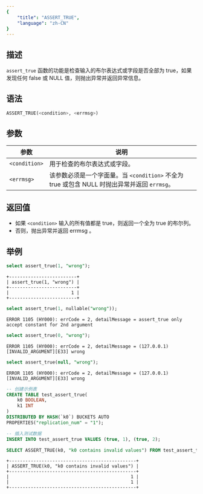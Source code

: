 ```yaml
---
{
    "title": "ASSERT_TRUE",
    "language": "zh-CN"
}
---
```


<!-- 
Licensed to the Apache Software Foundation (ASF) under one
or more contributor license agreements.  See the NOTICE file
distributed with this work for additional information
regarding copyright ownership.  The ASF licenses this file
to you under the Apache License, Version 2.0 (the
"License"); you may not use this file except in compliance
with the License.  You may obtain a copy of the License at

  http://www.apache.org/licenses/LICENSE-2.0

Unless required by applicable law or agreed to in writing,
software distributed under the License is distributed on an
"AS IS" BASIS, WITHOUT WARRANTIES OR CONDITIONS OF ANY
KIND, either express or implied.  See the License for the
specific language governing permissions and limitations
under the License.
-->

## 描述

`assert_true` 函数的功能是检查输入的布尔表达式或字段是否全部为 true，如果发现任何 false 或 NULL 值，则抛出异常并返回异常信息。

## 语法

```sql
ASSERT_TRUE(<condition>, <errmsg>)
```

## 参数

| 参数                     | 说明                              |
|-------------------------|----------------------------------|
| `<condition>`                | 用于检查的布尔表达式或字段。            |
| `<errmsg>`              | 该参数必须是一个字面量。当 `<condition>` 不全为 true 或包含 NULL 时抛出异常并返回 `errmsg`。    |

## 返回值

- 如果 `<condition>` 输入的所有值都是 true，则返回一个全为 true 的布尔列。
- 否则，抛出异常并返回 errmsg 。


## 举例

```sql
select assert_true(1, "wrong");
```

```text
+-------------------------+
| assert_true(1, "wrong") |
+-------------------------+
|                       1 |
+-------------------------+
```

```sql
select assert_true(1, nullable("wrong"));
```

```text
ERROR 1105 (HY000): errCode = 2, detailMessage = assert_true only accept constant for 2nd argument
```

```sql
select assert_true(0, "wrong");
```

```text
ERROR 1105 (HY000): errCode = 2, detailMessage = (127.0.0.1)[INVALID_ARGUMENT][E33] wrong
```

```sql
select assert_true(null, "wrong");
```

```text
ERROR 1105 (HY000): errCode = 2, detailMessage = (127.0.0.1)[INVALID_ARGUMENT][E33] wrong
```

```sql
-- 创建示例表
CREATE TABLE test_assert_true(
    k0 BOOLEAN,
    k1 INT
)
DISTRIBUTED BY HASH(`k0`) BUCKETS AUTO
PROPERTIES("replication_num" = "1");

-- 插入测试数据
INSERT INTO test_assert_true VALUES (true, 1), (true, 2);

SELECT ASSERT_TRUE(k0, "k0 contains invalid values") FROM test_assert_true;
```

```text
+-----------------------------------------------+
| ASSERT_TRUE(k0, "k0 contains invalid values") |
+-----------------------------------------------+
|                                             1 |
|                                             1 |
+-----------------------------------------------+
```